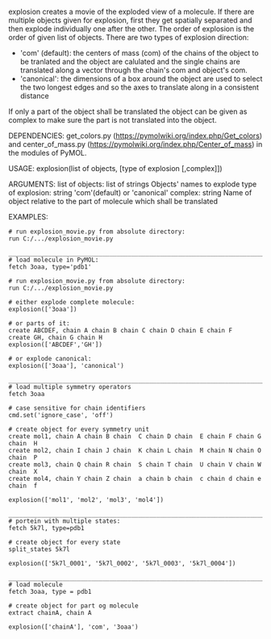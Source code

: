 explosion creates a movie of the exploded view of a molecule. 
If there are multiple objects given for explosion, first they get spatially 
separated and then explode individually one after the other. The order of 
explosion is the order of given list of objects.
There are two types of explosion direction:
- 'com' (default): 	the centers of mass (com) of the chains of the object to be 
					tranlated and the object are calulated and the single chains 
					are translated along a vector through the chain's com and 
					object's com.
- 'canonical':		the dimensions of a box around the object are used to select 
					the two longest edges and so the axes to translate along in	
					a consistent distance
					
If only a part of the object shall be translated the object can be given as 
complex to make sure the part is not translated into the object.

DEPENDENCIES:
get_colors.py (https://pymolwiki.org/index.php/Get_colors) and 
center_of_mass.py (https://pymolwiki.org/index.php/Center_of_mass)
in the modules of PyMOL.

USAGE:
explosion(list of objects, [type of explosion [,complex]])

ARGUMENTS:
list of objects: 	list of strings 	Objects' names to explode
type of explosion: 	string 				'com'(default) or 'canonical'
complex:			string				Name of object relative to the part of 
											molecule which shall be translated

											
											
										


EXAMPLES:

	# run explosion_movie.py from absolute directory:
	run C:/.../explosion_movie.py
	
	____________________________________________________________________________
	# load molecule in PyMOL: 
	fetch 3oaa, type='pdb1'
	
	# run explosion_movie.py from absolute directory:
	run C:/.../explosion_movie.py

	# either explode complete molecule:
	explosion(['3oaa'])

	# or parts of it:
	create ABCDEF, chain A chain B chain C chain D chain E chain F
	create GH, chain G chain H
	explosion(['ABCDEF','GH'])
	
	# or explode canonical:
	explosion(['3oaa'], 'canonical')
	
	____________________________________________________________________________
	# load multiple symmetry operators
	fetch 3oaa
	
	# case sensitive for chain identifiers
	cmd.set('ignore_case', 'off')
	
	# create object for every symmetry unit
	create mol1, chain A chain B chain  C chain D chain  E chain F chain G chain  H
	create mol2, chain I chain J chain  K chain L chain  M chain N chain O chain  P
	create mol3, chain Q chain R chain  S chain T chain  U chain V chain W chain  X
	create mol4, chain Y chain Z chain  a chain b chain  c chain d chain e chain  f
	
	explosion(['mol1', 'mol2', 'mol3', 'mol4'])
	
	____________________________________________________________________________
	# portein with multiple states:
	fetch 5k7l, type=pdb1
	
	# create object for every state
	split_states 5k7l
	
	explosion(['5k7l_0001', '5k7l_0002', '5k7l_0003', '5k7l_0004'])
	
	____________________________________________________________________________
	# load molecule
	fetch 3oaa, type = pdb1
	
	# create object for part og molecule
	extract chainA, chain A

	explosion(['chainA'], 'com', '3oaa')
	
	
	
	
	



	
	

